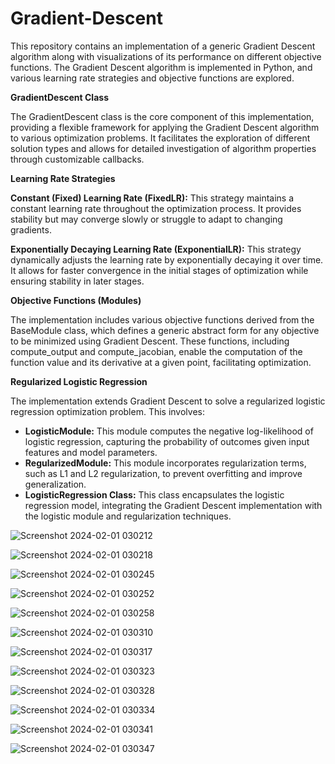 # Gradient-Descent

This repository contains an implementation of a generic Gradient Descent algorithm along with visualizations of its performance on different objective functions. The Gradient Descent algorithm is implemented in Python, and various learning rate strategies and objective functions are explored.

**GradientDescent Class**

The GradientDescent class is the core component of this implementation, providing a flexible framework for applying the Gradient Descent algorithm to various optimization problems. It facilitates the exploration of different solution types and allows for detailed investigation of algorithm properties through customizable callbacks.

**Learning Rate Strategies**

**Constant (Fixed) Learning Rate (FixedLR):** This strategy maintains a constant learning rate throughout the optimization process. It provides stability but may converge slowly or struggle to adapt to changing gradients.

**Exponentially Decaying Learning Rate (ExponentialLR):** This strategy dynamically adjusts the learning rate by exponentially decaying it over time. It allows for faster convergence in the initial stages of optimization while ensuring stability in later stages.

**Objective Functions (Modules)**

The implementation includes various objective functions derived from the BaseModule class, which defines a generic abstract form for any objective to be minimized using Gradient Descent. These functions, including compute_output and compute_jacobian, enable the computation of the function value and its derivative at a given point, facilitating optimization.

**Regularized Logistic Regression**

The implementation extends Gradient Descent to solve a regularized logistic regression optimization problem. This involves:

- **LogisticModule:** This module computes the negative log-likelihood of logistic regression, capturing the probability of outcomes given input features and model parameters.
- **RegularizedModule:** This module incorporates regularization terms, such as L1 and L2 regularization, to prevent overfitting and improve generalization.
- **LogisticRegression Class:** This class encapsulates the logistic regression model, integrating the Gradient Descent implementation with the logistic module and regularization techniques.


![Screenshot 2024-02-01 030212](https://github.com/libbyyosef/Machine-Learning---Gradient-Descent-/assets/36642026/d7e7bf6f-ea3e-4c87-a88a-40fef84a7546)


![Screenshot 2024-02-01 030218](https://github.com/libbyyosef/Machine-Learning---Gradient-Descent-/assets/36642026/a98afe2f-f8d8-46ae-b511-fee2b1f8f544)


![Screenshot 2024-02-01 030245](https://github.com/libbyyosef/Machine-Learning---Gradient-Descent-/assets/36642026/3c68bbb6-598e-4b32-ad1c-e27b9548540b)


![Screenshot 2024-02-01 030252](https://github.com/libbyyosef/Machine-Learning---Gradient-Descent-/assets/36642026/116ba533-832f-4986-ba19-91dc252ed394)


![Screenshot 2024-02-01 030258](https://github.com/libbyyosef/Machine-Learning---Gradient-Descent-/assets/36642026/5fc9d4ae-d17e-477f-b26b-38679d6758d0)


![Screenshot 2024-02-01 030310](https://github.com/libbyyosef/Machine-Learning---Gradient-Descent-/assets/36642026/dce92567-3d14-4665-899b-d9775e94c66f)


![Screenshot 2024-02-01 030317](https://github.com/libbyyosef/Machine-Learning---Gradient-Descent-/assets/36642026/f974beed-f56f-4afa-b144-d94c8aabd26a)


![Screenshot 2024-02-01 030323](https://github.com/libbyyosef/Machine-Learning---Gradient-Descent-/assets/36642026/58a859db-1b9b-4fd7-800a-5cdfd14c7cfa)


![Screenshot 2024-02-01 030328](https://github.com/libbyyosef/Machine-Learning---Gradient-Descent-/assets/36642026/f6784bc8-4015-4ca5-9ea6-9f6828f43a8f)


![Screenshot 2024-02-01 030334](https://github.com/libbyyosef/Machine-Learning---Gradient-Descent-/assets/36642026/9beb6a22-0f9f-4878-839a-53e3f5379a8b)


![Screenshot 2024-02-01 030341](https://github.com/libbyyosef/Machine-Learning---Gradient-Descent-/assets/36642026/fe69aa6e-cd32-474c-88b0-1c1649169016)


![Screenshot 2024-02-01 030347](https://github.com/libbyyosef/Machine-Learning---Gradient-Descent-/assets/36642026/d05d686c-652e-49ee-9b2f-53801e9af2af)







